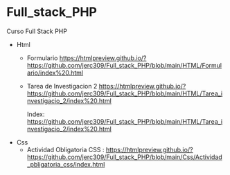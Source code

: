 # Full_stack_PHP
Curso Full Stack PHP

- Html
    - Formulario
        https://htmlpreview.github.io/?https://github.com/jerc309/Full_stack_PHP/blob/main/HTML/Formulario/index%20.html
    - Tarea de Investigacion 2
        https://htmlpreview.github.io/?https://github.com/jerc309/Full_stack_PHP/blob/main/HTML/Tarea_investigacio_2/index%20.html
        
        Index: https://github.com/jerc309/Full_stack_PHP/blob/main/HTML/Tarea_investigacio_2/index%20.html
- Css
    - Actividad Obligatoria CSS :
        https://htmlpreview.github.io/?https://github.com/jerc309/Full_stack_PHP/blob/main/Css/Actividad_pbligatoria_css/index.html